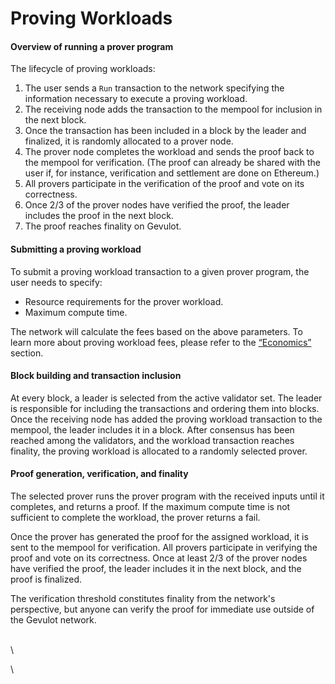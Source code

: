 # Proving Workloads

#### **Overview of running a prover program**

The lifecycle of proving workloads:

1. The user sends a `Run` transaction to the network specifying the information necessary to execute a proving workload.
2. The receiving node adds the transaction to the mempool for inclusion in the next block.
3. Once the transaction has been included in a block by the leader and finalized, it is randomly allocated to a prover node.
4. The prover node completes the workload and sends the proof back to the mempool for verification. (The proof can already be shared with the user if, for instance, verification and settlement are done on Ethereum.)
5. All provers participate in the verification of the proof and vote on its correctness.
6. Once 2/3 of the prover nodes have verified the proof, the leader includes the proof in the next block.
7. The proof reaches finality on Gevulot.

#### **Submitting a proving workload**

To submit a proving workload transaction to a given prover program, the user needs to specify:

* Resource requirements for the prover workload.
* Maximum compute time.

The network will calculate the fees based on the above parameters. To learn more about proving workload fees, please refer to the [“Economics”](fees.md) section.

#### **Block building and transaction inclusion**

At every block, a leader is selected from the active validator set. The leader is responsible for including the transactions and ordering them into blocks. Once the receiving node has added the proving workload transaction to the mempool, the leader includes it in a block. After consensus has been reached among the validators, and the workload transaction reaches finality, the proving workload is allocated to a randomly selected prover.

#### **Proof generation, verification, and finality**

The selected prover runs the prover program with the received inputs until it completes, and returns a proof. If the maximum compute time is not sufficient to complete the workload, the prover returns a fail.

Once the prover has generated the proof for the assigned workload, it is sent to the mempool for verification. All provers participate in verifying the proof and vote on its correctness. Once at least 2/3 of the prover nodes have verified the proof, the leader includes it in the next block, and the proof is finalized.&#x20;

The verification threshold constitutes finality from the network's perspective, but anyone can verify the proof for immediate use outside of the Gevulot network.

\
\


\
